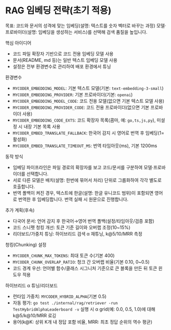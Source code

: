 # RAG 임베딩 전략(초기 적용)

목표: 코드와 문서의 성격에 맞는 임베딩(설명: 텍스트를 숫자 벡터로 바꾸는 과정) 모델·프로바이더(설명: 임베딩을 생성하는 서비스)를 선택해 검색 품질을 높입니다.

핵심 아이디어
- 코드 파일 확장자 기반으로 코드 전용 임베딩 모델 사용
- 문서(README, md 등)는 일반 텍스트 임베딩 모델 사용
- 설정은 전부 환경변수로 관리하여 배포 환경에서 튜닝

환경변수
- `MYCODER_EMBEDDING_MODEL`: 기본 텍스트 모델(기본: `text-embedding-3-small`)
- `MYCODER_EMBEDDING_PROVIDER`: 기본 프로바이더(기본: `openai`)
- `MYCODER_EMBEDDING_MODEL_CODE`: 코드 전용 모델(없으면 기본 텍스트 모델 사용)
- `MYCODER_EMBEDDING_PROVIDER_CODE`: 코드 전용 프로바이더(없으면 기본 프로바이더 사용)
- `MYCODER_EMBEDDING_CODE_EXTS`: 코드 확장자 목록(콤마, 예: `go,ts,js,py`), 미설정 시 내장 기본 목록 사용
 - `MYCODER_EMBED_TRANSLATE_FALLBACK`: 한국어 감지 시 영어로 번역 후 임베딩(1=활성화)
 - `MYCODER_EMBED_TRANSLATE_TIMEOUT_MS`: 번역 타임아웃(ms), 기본 1200ms

동작 방식
- 임베딩 파이프라인은 파일 경로의 확장자를 보고 코드/문서를 구분하여 모델·프로바이더를 선택합니다.
- 서로 다른 모델은 배치(설명: 한번에 묶어서 처리) 단위로 그룹화하여 각각 별도로 호출합니다.
 - 번역 폴백이 켜진 경우, 텍스트에 한글(설명: 한글 유니코드 범위)이 포함되면 영어로 번역한 후 임베딩합니다. 번역 실패 시 원문으로 진행합니다.

추가 계획(후속)
- 다국어 문서: 언어 감지 후 한국어→영어 번역 폴백(설정/타임아웃/검증 포함)
- 코드 스니펫 청킹 개선: 토큰 기준 길이와 오버랩 조정(10~15%)
- 리더보드/가중치 튜닝: 하이브리드 검색 α 재튜닝, k@5/10/MRR 측정

청킹(Chunking) 설정
- `MYCODER_CHUNK_MAX_TOKENS`: 최대 토큰 수(기본 400)
- `MYCODER_CHUNK_OVERLAP_RATIO`: 청크 간 오버랩 비율(기본 0.10, 0~0.5)
- 코드 경계 우선: 언어별 함수/클래스 시그니처 기준으로 큰 블록을 만든 뒤 토큰 윈도우 적용

하이브리드 α 튜닝/리더보드
- 런타임 가중치: `MYCODER_HYBRID_ALPHA`(기본 0.5)
- 자동 평가: `go test ./internal/rag/retriever -run TestHybridAlphaLeaderboard -v` 실행 시 α grid(예: 0.0, 0.5, 1.0)에 대해 k@5/k@10/MRR 로깅
- 용어(k@K: 상위 K개 내 정답 포함 비율, MRR: 최초 정답 순위의 역수 평균)
